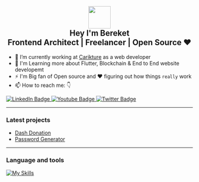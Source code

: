 <h2 align="center">
<img src="https://emojis.slackmojis.com/emojis/images/1531849430/4246/blob-sunglasses.gif?1531849430" width="60"/> 
<br/> 
Hey I'm Bereket<br>
Frontend Architect | Freelancer | Open Source ❤️
</h2>


- 🔭 I’m currently working at [Carikture](http://www.carikture.com/) as a web developer
- 🌱 I'm Learning more about Flutter, Blockchain & End to End website developemt
- ⚡ I'm Big fan of Open source and ❤️ figuring out how things ```really``` work
- 📫 How to reach me: 👇


<div id="badges" >
  <a href="https://www.linkedin.com/in/bereket-lemma">
    <img src="https://img.shields.io/badge/LinkedIn-%230077B5.svg?style=for-the-badge&logo=linkedin&logoColor=white" alt="LinkedIn Badge"/>
  </a>
  <a href="t.me/fa_con">
    <img src="https://img.shields.io/badge/Telegram-red?style=for-the-badge&logo=telegram&logoColor=white" alt="Youtube Badge"/>
  </a>
  <a href="https://twitter.com/Berek_et">
    <img src="https://img.shields.io/badge/Twitter-%231DA1F2.svg?style=for-the-badge&logo=twitter&logoColor=white" alt="Twitter Badge"/>
  </a>
</div>


---

### Latest projects

- [Dash Donation](http://dash-donation.vercel.app/)
- [Password Generator](https://generate-pwd.vercel.app/)

---

### Language and tools

[![My Skills](https://skillicons.dev/icons?i=js,react,redux,tailwind,nodejs,html,ts,sass,flutter,python,express,php,css,wordpress,xd,figma,git,heroku,vercel,firebase,cpp&theme=dark)](https://skillicons.dev)

